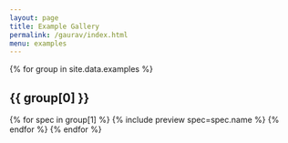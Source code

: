 ```yaml
---
layout: page
title: Example Gallery
permalink: /gaurav/index.html
menu: examples
---
```


{% for group in site.data.examples %}
## {{ group[0] }}
{% for spec in group[1] %}
{% include preview spec=spec.name %}
{% endfor %}
{% endfor %}
